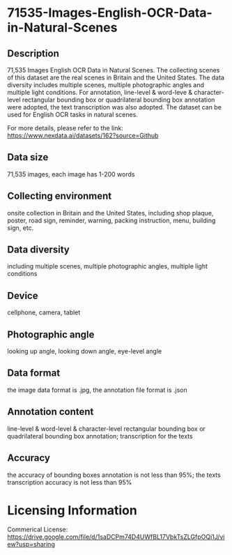 # 71535-Images-English-OCR-Data-in-Natural-Scenes


## Description
71,535 Images English OCR Data in Natural Scenes. The collecting scenes of this dataset are the real scenes in Britain and the United States. The data diversity includes multiple scenes, multiple photographic angles and multiple light conditions. For annotation, line-level & word-leve & character-level rectangular bounding box or quadrilateral bounding box annotation were adopted, the text transcription was also adopted. The dataset can be used for English OCR tasks in natural scenes.

For more details, please refer to the link: https://www.nexdata.ai/datasets/162?source=Github


## Data size
71,535 images, each image has 1-200 words

## Collecting environment
onsite collection in Britain and the United States, including shop plaque, poster, road sign, reminder, warning, packing instruction, menu, building sign, etc.

## Data diversity
including multiple scenes, multiple photographic angles, multiple light conditions

## Device
cellphone, camera, tablet

## Photographic angle
looking up angle, looking down angle, eye-level angle

## Data format
the image data format is .jpg, the annotation file format is .json

## Annotation content
line-level & word-level & character-level rectangular bounding box or quadrilateral bounding box annotation; transcription for the texts

## Accuracy
the accuracy of bounding boxes annotation is not less than 95%; the texts transcription accuracy is not less than 95%

# Licensing Information
Commerical License: https://drive.google.com/file/d/1saDCPm74D4UWfBL17VbkTsZLGfpOQj1J/view?usp=sharing
